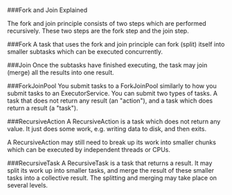 ###Fork and Join Explained

The fork and join principle consists of two steps which are performed recursively. These two steps are the fork step and the join step.

###Fork
A task that uses the fork and join principle can fork (split) itself into smaller subtasks which can be executed concurrently.

###Join
Once the subtasks have finished executing, the task may join (merge) all the results into one result.

###ForkJoinPool
You submit tasks to a ForkJoinPool similarly to how you submit tasks to an ExecutorService. 
You can submit two types of tasks. A task that does not return any result (an "action"), 
and a task which does return a result (a "task").

###RecursiveAction
A RecursiveAction is a task which does not return any value. It just does some work, e.g. writing data to disk, and then exits.

A RecursiveAction may still need to break up its work into smaller chunks which can be executed by independent threads or CPUs.

###RecursiveTask
A RecursiveTask is a task that returns a result. It may split its work up into smaller tasks, 
and merge the result of these smaller tasks into a collective result. The splitting and 
merging may take place on several levels.

